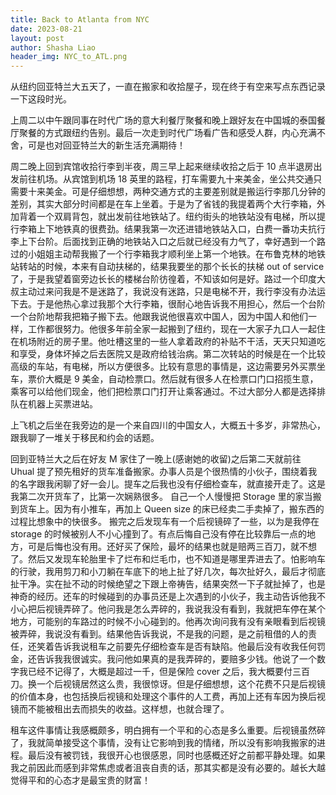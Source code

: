 ```yaml
---
title: Back to Atlanta from NYC
date: 2023-08-21
layout: post
author: Shasha Liao
header_img: NYC_to_ATL.png
---
```


从纽约回亚特兰大五天了，一直在搬家和收拾屋子，现在终于有空来写点东西记录一下这段时光。

上周二以中午跟同事在时代广场的意大利餐厅聚餐和晚上跟好友在中国城的泰国餐厅聚餐的方式跟纽约告别。最后一次走到时代广场看广告和感受人群，内心充满不舍，可是也对回亚特兰大的新生活充满期待！

周二晚上回到宾馆收拾行李到半夜，周三早上起来继续收拾之后于 10 点半退房出发前往机场。从宾馆到机场 18 英里的路程，打车需要九十来美金，坐公共交通只需要十来美金。可是仔细想想，两种交通方式的主要差别就是搬运行李那几分钟的差别，其实大部分时间都是在车上坐着。于是为了省钱的我提着两个大行李箱，外加背着一个双肩背包，就出发前往地铁站了。纽约街头的地铁站没有电梯，所以提行李箱上下地铁真的很费劲。结果我第一次还进错地铁站入口，白费一番功夫抗行李上下台阶。后面找到正确的地铁站入口之后就已经没有力气了，幸好遇到一个路过的小姐姐主动帮我搬了一个行李箱我才顺利坐上第一个地铁。在布鲁克林的地铁站转站的时候，本来有自动扶梯的，结果我要坐的那个长长的扶梯 out of service 了，于是我望着窗旁边长长的楼梯台阶彷徨着，不知该如何是好。路过一个印度大叔主动过来问我是不是迷路了，我说没有迷路，只是电梯不开，我行李没有办法运下去。于是他热心拿过我那个大行李箱，很耐心地告诉我不用担心，然后一个台阶一个台阶地帮我把箱子搬下去。他跟我说他很喜欢中国人，因为中国人和他们一样，工作都很努力。他很多年前全家一起搬到了纽约，现在一大家子九口人一起住在机场附近的房子里。他吐槽这里的一些人拿着政府的补贴不干活，天天只知道吃和享受，身体坏掉之后去医院又是政府给钱治病。第二次转站的时候是在一个比较高级的车站，有电梯，所以方便很多。比较有意思的事情是，这边需要另外买票坐车，票价大概是 9 美金，自动检票口。然后就有很多人在检票口门口招揽生意，乘客可以给他们现金，他们把检票口门打开让乘客通过。不过大部分人都是选择排队在机器上买票进站。

上飞机之后坐在我旁边的是一个来自四川的中国女人，大概五十多岁，非常热心，跟我聊了一堆关于移民和约会的话题。

回到亚特兰大之后在好友 M 家住了一晚上(感谢她的收留)之后第二天就前往 Uhual 提了预先租好的货车准备搬家。办事人员是个很热情的小伙子，围绕着我的名字跟我闲聊了好一会儿。提车之后我也没有仔细检查车，就直接开走了。这是我第二次开货车了，比第一次娴熟很多。 自己一个人慢慢把 Storage 里的家当搬到货车上。因为有小推车，再加上 Queen size 的床已经卖二手卖掉了，搬东西的过程比想象中的快很多。 搬完之后发现车有一个后视镜碎了一些，以为是我停在 storage 的时候被别人不小心撞到了。有点后悔自己没有停在比较靠后一点的地方，可是后悔也没有用。还好买了保险，最坏的结果也就是赔两三百刀，就不想了。然后又发现车轮胎里卡了烂布和烂毛巾，也不知道是哪里弄进去了。怕影响车的行驶，我用剪刀和小刀躺在车底下的地上扯了好几次，每次扯好久，最后才彻底扯干净。实在扯不动的时候绝望之下跟上帝祷告，结果突然一下子就扯掉了，也是神奇的经历。还车的时候碰到的办事员还是上次遇到的小伙子，我主动告诉他我不小心把后视镜弄碎了。他问我是怎么弄碎的，我说我没有看到，我就把车停在某个地方，可能别的车路过的时候不小心碰到的。他再次询问我有没有亲眼看到后视镜被弄碎，我说没有看到。结果他告诉我说，不是我的问题，是之前租借的人的责任，还笑着告诉我说租车之前要先仔细检查车是否有缺陷。他最后没有收我任何罚金，还告诉我我很诚实。我问他如果真的是我弄碎的，要赔多少钱。他说了一个数字我已经不记得了，大概是超过一千，但是保险 cover 之后，我大概要付三百刀。换一个后视镜居然这么贵，我很惊讶。但是仔细想想，这个花费不只是后视镜的价值本身，也包括换后视镜和处理这个事件的人工费，再加上还有车因为换后视镜而不能被租出去而损失的收益。这样想，也就合理了。

租车这件事情让我感概颇多，明白拥有一个平和的心态是多么重要。后视镜虽然碎了，我就简单接受这个事情，没有让它影响到我的情绪，所以没有影响我搬家的进程。最后没有被罚钱，我很开心也很感恩，同时也感概还好之前都平静处理。如果我之前因此而感到非常焦虑或者沮丧自责的话，那其实都是没有必要的。越长大越觉得平和的心态才是最宝贵的财富！
